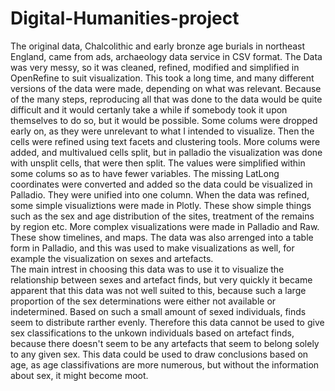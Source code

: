 # Digital-Humanities-project
The original data, Chalcolithic and early bronze age burials in northeast England, came from ads, archaeology data service in CSV format.
The Data was very messy, so it was cleaned, refined,  modified and simplified in OpenRefine to suit visualization. This took a long time, and many different versions of the data were made, depending on what was relevant. Because of the many steps, reproducing all that was done to the data would be quite difficult and it would certanly take a while if somebody took it upon themselves to do so, but it would be possible.
Some colums were dropped early on, as they were unrelevant to what I intended to visualize. Then the cells were refined using text facets and clustering tools. More colums were added, and multivalued cells split, but in palladio the visualization was done with unsplit cells, that were then split. The values were simplified within some colums so as to have fewer variables.
The missing LatLong coordinates were converted and added so the data could be visualized in Palladio. They were unified into one column. 
When the data was refined, some simple visualiztions were made in Plotly. These show simple things such as the sex and age distribution of the sites, treatment of the remains by region etc.
More complex visualizations were made in Palladio and Raw. These show timelines, and maps. The data was also arrenged into a table form in Palladio, and this was used to make visualizations as well, for example the visualization on sexes and artefacts.  
The main intrest in choosing this data was to use it to visualize the relationship between sexes and artefact finds, but very quickly it became apparent that this data was not well suited to this, because such a large proportion of the sex determinations were either not available or indetermined. Based on such a small amount of sexed individuals, finds seem to distribute rarther evenly. Therefore this data cannot be used to give sex classifications to the unkown individuals based on artefact finds, because there doesn't seem to be any artefacts that seem to belong solely to any given sex.
This data could be used to draw conclusions based on age, as age classifivations are more numerous, but without the information about sex, it might become moot.

